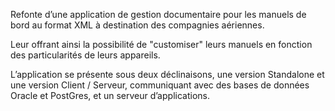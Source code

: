 Refonte d’une application de gestion documentaire pour les manuels de bord au format XML à destination des compagnies aériennes.

Leur offrant ainsi la possibilité de "customiser" leurs manuels en fonction des particularités de leurs appareils.

L’application se présente sous deux déclinaisons, une version Standalone et une version Client / Serveur, communiquant  avec des bases de données Oracle et PostGres, et un serveur d’applications.
